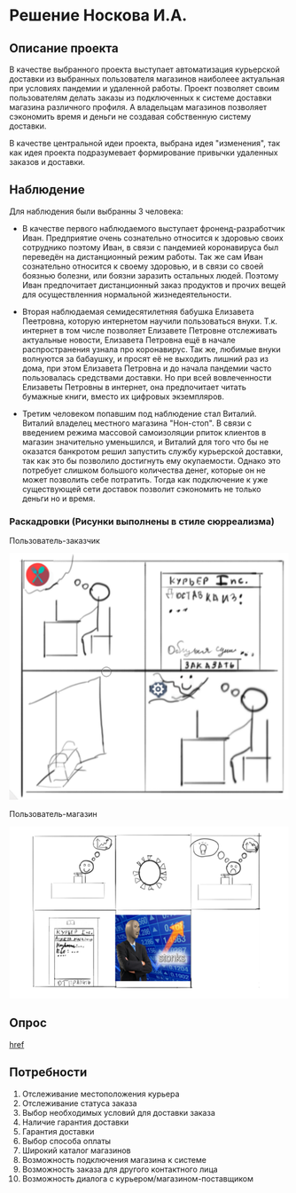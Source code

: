 # Решение Носкова И.А.
## Описание проекта
В качестве выбранного проекта выступает автоматизация курьерской доставки из выбранных пользователя магазинов наиболеее актуальная при условиях пандемии и удаленной работы. Проект позволяет своим пользователям делать заказы из подключенных к системе доставки магазина различного профиля. А владельцам магазинов позволяет сэкономить время и деньги не создавая собственную систему доставки.

В качестве центральной идеи проекта, выбрана идея "изменения", так как идея проекта подразумевает формирование привычки удаленных заказов и доставки.
## Наблюдение
Для наблюдения были выбранны 3 человека:
* В качестве первого наблюдаемого выступает фроненд-разработчик Иван. Предприятие очень сознательно относится к здоровью своих сотруднико поэтому Иван, в связи с пандемией коронавируса был переведён на дистанционный режим работы. Так же сам Иван сознательно относится к своему здоровью, и в связи со своей боязнью болезни, или боязни заразить остальных людей. Поэтому Иван предпочитает дистанционный заказ продуктов и прочих вещей для осуществленния нормальной жизнедеятельности.

* Вторая наблюдаемая семидесятилетняя бабушка Елизавета Пеетровна, которую интернетом научили пользоваться внуки. Т.к. интернет в том числе позволяет Елизавете Петровне отслеживать актуальные новости, Елизавета Петровна ещё в начале распространения узнала про коронавирус. Так же, любимые внуки волнуются за бабаушку, и просят её не выходить лишний раз из дома, при этом Елизавета Петровна и до начала пандемии часто пользовалась средствами доставки. Но при всей вовлеченности Елизаветы Петровны в интернет, она предпочитает читать бумажные книги, вместо их цифровых экземпляров.

* Третим человеком попавшим под наблюдение стал Виталий. Виталий владелец местного магазина "Нон-стоп". В связи с введением режима массовой самоизоляции рпиток клиентов в магазин значительно уменьшился, и Виталий для того что бы не оказатся банкротом решил запустить службу курьерской доставки, так как это бы позволило достигнуть ему окупаемости. Однако это потребует слишком большого количества денег, которые он не может позволить себе потратить. Тогда как подключение к уже существующей сети доставок позволит сэкономить не только деньги но и время.
### Раскадровки (Рисунки выполнены в стиле сюрреализма)
Пользователь-заказчик

![](cringe1.png)

Пользователь-магазин

![](cringe2.png)

## Опрос

[href](https://forms.gle/V9sHD1HXJdyGZN8HA)

## Потребности
<p>
<ol>
<li> Отслеживание местоположения курьера</li>
<li> Отслеживание статуса заказа </li>
<li> Выбор необходимых условий для доставки заказа</li>
<li> Наличие гарантия доставки </li>
<li> Гарантия доставки </li>
<li> Выбор способа оплаты </li>
<li> Широкий каталог магазинов </li>
<li> Возможность подключения магазина к системе </li>
<li> Возможность заказа для другого контактного лица </li>
<li> Возможность диалога с курьером/магазином-поставщиком </li>
</ol>
</p>